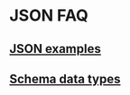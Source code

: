 # JSON FAQ

## [JSON examples](https://json.org/example.html)

## [Schema data types](https://json-schema.org/understanding-json-schema/about.html)


